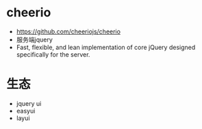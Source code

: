 # cheerio

- <https://github.com/cheeriojs/cheerio>
- 服务端jquery
- Fast, flexible, and lean implementation of core jQuery designed specifically for the server.

# 生态

- jquery ui
- easyui
- layui
